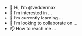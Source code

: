 - 👋 Hi, I’m @veddermax
- 👀 I’m interested in ...
- 🌱 I’m currently learning ...
- 💞️ I’m looking to collaborate on ...
- 📫 How to reach me ...

<!---
veddermax/veddermax is a ✨ special ✨ repository because its `README.md` (this file) appears on your GitHub profile.
You can click the Preview link to take a look at your changes.
--->
